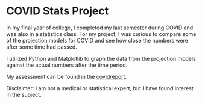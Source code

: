 # COVID Stats Project

In my final year of college, I completed my last semester during COVID and was also in a statistics class. For my project, I was curious to compare some of the projection models for COVID and see how close the numbers were after some time had passed.

I utilized Python and Matplotlib to graph the data from the projection models against the actual numbers after the time period.

My assessment can be found in the [covidreport](https://github.com/schattz/Statsproject/blob/master/covidreport.pdf).

Disclaimer: I am not a medical or statistical expert, but I have found interest in the subject.
